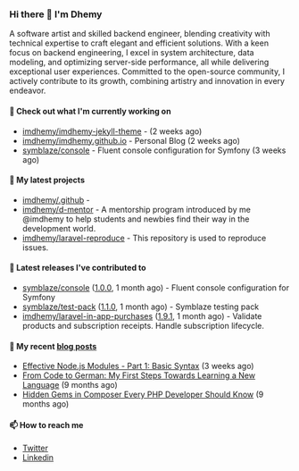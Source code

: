 ### Hi there 👋 I'm Dhemy

A software artist and skilled backend engineer, blending creativity with technical expertise to craft elegant and efficient solutions. With a keen focus on backend engineering, I excel in system architecture, data modeling, and optimizing server-side performance, all while delivering exceptional user experiences. Committed to the open-source community, I actively contribute to its growth, combining artistry and innovation in every endeavor.

#### 👷 Check out what I'm currently working on

- [imdhemy/imdhemy-jekyll-theme](https://github.com/imdhemy/imdhemy-jekyll-theme) -  (2 weeks ago)
- [imdhemy/imdhemy.github.io](https://github.com/imdhemy/imdhemy.github.io) - Personal Blog (2 weeks ago)
- [symblaze/console](https://github.com/symblaze/console) - Fluent console configuration for Symfony (3 weeks ago)

#### 🌱 My latest projects

- [imdhemy/.github](https://github.com/imdhemy/.github) - 
- [imdhemy/d-mentor](https://github.com/imdhemy/d-mentor) - A mentorship program introduced by me @imdhemy to help students and newbies find their way in the development world.
- [imdhemy/laravel-reproduce](https://github.com/imdhemy/laravel-reproduce) - This repository is used to reproduce issues.

#### 🔭 Latest releases I've contributed to

- [symblaze/console](https://github.com/symblaze/console) ([1.0.0](https://github.com/symblaze/console/releases/tag/1.0.0), 1 month ago) - Fluent console configuration for Symfony
- [symblaze/test-pack](https://github.com/symblaze/test-pack) ([1.1.0](https://github.com/symblaze/test-pack/releases/tag/1.1.0), 1 month ago) - Symblaze testing pack
- [imdhemy/laravel-in-app-purchases](https://github.com/imdhemy/laravel-in-app-purchases) ([1.9.1](https://github.com/imdhemy/laravel-in-app-purchases/releases/tag/1.9.1), 1 month ago) - Validate products and subscription receipts. Handle subscription lifecycle.

#### 📜 My recent [blog posts](https://imdhemy.com/)

- [Effective Node.js Modules - Part 1: Basic Syntax](https://imdhemy.com/blog/nodejs/effective-nodejs-modules-part-1.html) (3 weeks ago)
- [From Code to German: My First Steps Towards Learning a New Language](https://imdhemy.com/blog/germany/from-code-to-german.html) (9 months ago)
- [Hidden Gems in Composer Every PHP Developer Should Know](https://imdhemy.com/blog/php/hidden-gems-in-composer.html) (9 months ago)

#### 📫 How to reach me

- [Twitter](https://twitter.com/imdhemy)
- [Linkedin](https://linkedin.com/in/imdhemy)

